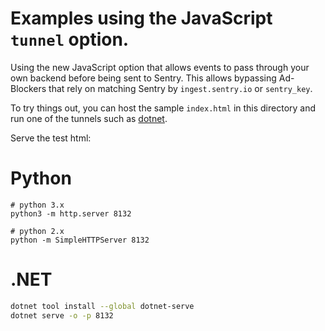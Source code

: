 # Examples using the JavaScript `tunnel` option.

Using the new JavaScript option that allows events to pass through your own backend before being sent to Sentry. This allows bypassing Ad-Blockers that rely on matching Sentry by `ingest.sentry.io` or `sentry_key`.

To try things out, you can host the sample `index.html` in this directory and run one of the tunnels such as [dotnet](dotnet).


Serve the test html:

# Python

```
# python 3.x
python3 -m http.server 8132

# python 2.x
python -m SimpleHTTPServer 8132
```

# .NET

```sh
dotnet tool install --global dotnet-serve 
dotnet serve -o -p 8132
```